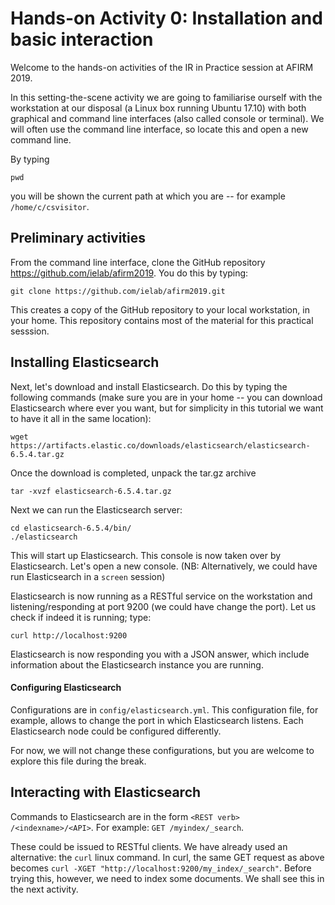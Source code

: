 # Hands-on Activity 0: Installation and basic interaction

Welcome to the hands-on activities of the IR in Practice session at AFIRM 2019.

In this setting-the-scene activity we are going to familiarise ourself with the workstation at our disposal (a Linux box running Ubuntu 17.10) with both graphical and command line interfaces (also called console or terminal). We will often use the command line interface, so locate this and open a new command line. 

By typing

```console
pwd
```
you will be shown the current path at which you are -- for example `/home/c/csvisitor`.

## Preliminary activities

From the command line interface, clone the GitHub repository https://github.com/ielab/afirm2019. You do this by typing:

```console
git clone https://github.com/ielab/afirm2019.git
```

This creates a copy of the GitHub repository to your local workstation, in your home. This repository contains most of the material for this practical sesssion.

## Installing Elasticsearch

Next, let's download and install Elasticsearch. Do this by typing the following commands (make sure you are in your home -- you can download Elasticsearch where ever you want, but for simplicity in this tutorial we want to have it all in the same location):

```console
wget https://artifacts.elastic.co/downloads/elasticsearch/elasticsearch-6.5.4.tar.gz
```
Once the download is completed, unpack the tar.gz archive

```console
tar -xvzf elasticsearch-6.5.4.tar.gz
```

Next we can run the Elasticsearch server:

```console
cd elasticsearch-6.5.4/bin/
./elasticsearch
```

This will start up Elasticsearch. This console is now taken over by Elasticsearch. Let's open a new console.
(NB: Alternatively, we could have run Elasticsearch in a `screen` session)

Elasticsearch is now running as a RESTful service on the workstation and listening/responding at port 9200 (we could have change the port). Let us check if indeed it is running; type:

```console
curl http://localhost:9200
```
Elasticsearch is now responding you with a JSON answer, which include information about the Elasticsearch instance you are running.


#### Configuring Elasticsearch
Configurations are in `config/elasticsearch.yml`. This configuration file, for example, allows to change the port in which Elasticsearch listens. Each Elasticsearch node could be configured differently.

For now, we will not change these configurations, but you are welcome to explore this file during the break.

## Interacting with Elasticsearch

Commands to Elasticsearch are in the form `<REST verb> /<indexname>/<API>`.
For example: `GET /myindex/_search`. 

These could be issued to RESTful clients. We have already used an alternative: the `curl` linux command. In curl, the same GET request as above becomes `curl -XGET "http://localhost:9200/my_index/_search"`. Before trying this, however, we need to index some documents. We shall see this in the next activity.

